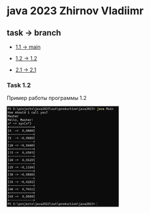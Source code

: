 # java 2023 Zhirnov Vladiimr

## task -> branch

- [1.1 -> main](https://github.com/Nthokar/java2023)

- [1.2 -> 1.2](https://github.com/Nthokar/java2023/tree/1.2)

- [2.1 -> 2.1](https://github.com/Nthokar/java2023/tree/2.1)

### Task 1.2
<div>
  <p>Пример работы программы 1.2<p>
  <img src="https://github.com/Nthokar/java2023/blob/1.2/screenshots/runProgram.png"  width="60%" height="30%">
</div>
